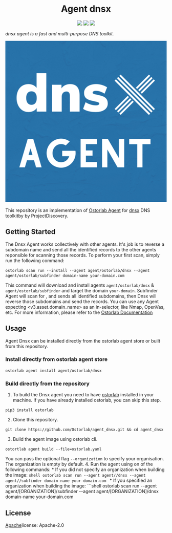 <h1 align="center">Agent dnsx</h1>

<p align="center">
<img src="https://img.shields.io/badge/License-Apache_2.0-brightgreen.svg">
<img src="https://img.shields.io/github/languages/top/ostorlab/agent_dnsx">
<img src="https://img.shields.io/badge/PRs-welcome-brightgreen.svg">
</p>

_dnsx agent is a fast and multi-purpose DNS toolkit._

<p align="center">
<img src="https://github.com/Ostorlab/agent_dnsx/blob/main/images/cover.png" alt="agent-dnsx" />
</p>

This repository is an implementation of [Ostorlab Agent](https://pypi.org/project/ostorlab/) for [dnsx](https://github.com/projectdiscovery/dnsx) DNS toolkitby by ProjectDiscovery.
  ## Getting Started
  The Dnsx Agent works collectively with other agents. It's job is to reverse a subdomain name and send all the identified records to the other agents reponsible for scanning those records.
  To perform your first scan, simply run the following command:
  ```shell
  ostorlab scan run --install --agent agent/ostorlab/dnsx --agent agent/ostorlab/subfinder domain-name your-domain.com
  ```
  This command will download and install agents  `agent/ostorlab/dnsx` & `agent/ostorlab/subfinder` and target the domain  `your-domain`.
  Subfinder Agent will scan for <your-domain>, and sends all identified subdomains, then Dnsx will reverse those subdomains and send the records.
  You can use any Agent expecting <v3.asset.domain_name> as an in-selector, like Nmap, OpenVas, etc.
  For more information, please refer to the [Ostorlab Documentation](https://github.com/Ostorlab/ostorlab/blob/main/README.md)
  ## Usage
  Agent Dnsx can be installed directly from the ostorlab agent store or built from this repository.
  ### Install directly from ostorlab agent store
  ```shell
  ostorlab agent install agent/ostorlab/dnsx
  ```
  ### Build directly from the repository
  1. To build the Dnsx agent you need to have [ostorlab](https://pypi.org/project/ostorlab/) installed in your machine. If you have already installed ostorlab, you can skip this step.
  ```shell
  pip3 install ostorlab
  ```
  2. Clone this repository.
  ```shell
  git clone https://github.com/Ostorlab/agent_dnsx.git && cd agent_dnsx
  ```
  3. Build the agent image using ostorlab cli.
  ```shell
  ostortlab agent build --file=ostorlab.yaml
  ```
  You can pass the optional flag `--organization` to specify your organisation. The organization is empty by default.
  4. Run the agent using on of the following commands:
    * If you did not specify an organization when building the image:
      ```shell
      ostorlab scan run --agent agent//dnsx --agent agent//subfinder domain-name your-domain.com
      ```
    * If you specified an organization when building the image:
      ```shell
      ostorlab scan run --agent agent/[ORGANIZATION]/subfinder --agent agent/[ORGANIZATION]/dnsx  domain-name your-domain.com

  ## License
  [Apache](./LICENSE)license: Apache-2.0
